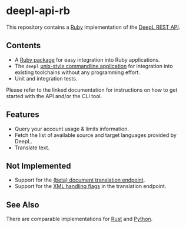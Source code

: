 # deepl-api-rb

This repository contains a [Ruby](https://www.ruby-lang.org/) implementation of the [DeepL REST API](https://www.deepl.com/docs-api/).

## Contents

- A [Ruby package](https://mgruner.github.io/deepl-api-rb-docs/DeeplAPI/DeepL.html) for easy integration into Ruby applications.
- The `deepl` [unix-style commandline application](https://mgruner.github.io/deepl-api-rb-docs/lib/deepl_api/deepl_md.html) for integration into existing toolchains without any programming effort.
- Unit and integration tests.

Please refer to the linked documentation for instructions on how to get started with the API and/or the CLI tool.

## Features

- Query your account usage & limits information.
- Fetch the list of available source and target languages provided by DeepL.
- Translate text.

## Not Implemented

- Support for the [(beta) document translation endpoint](https://www.deepl.com/docs-api/translating-documents/).
- Support for the [XML handling flags](https://www.deepl.com/docs-api/translating-text/) in the translation endpoint.

## See Also

There are comparable implementations for [Rust](https://github.com/mgruner/deepl-api-rs) and [Python](https://github.com/mgruner/deepl-api-py).
